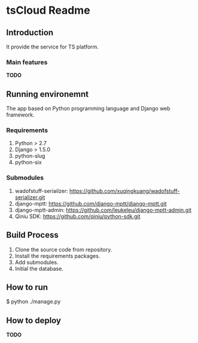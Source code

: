 tsCloud Readme
==============

Introduction
------------

It provide the service for TS platform.

### Main features

__TODO__

Running environemnt
-------------------

The app based on Python programming language and Django web framework.

### Requirements

1. Python > 2.7
2. Django > 1.5.0
3. python-slug
4. python-six

### Submodules

1. wadofstuff-seriailzer: https://github.com/xuqingkuang/wadofstuff-serializer.git
2. django-mptt: https://github.com/django-mptt/django-mptt.git
3. django-mptt-admin: https://github.com/leukeleu/django-mptt-admin.git
4. Qiniu SDK: https://github.com/qiniu/python-sdk.git

Build Process
-------------
1. Clone the source code from repository.
2. Install the requirements packages.
3. Add submodules.
4. Initial the database.

How to run
----------

$ python ./manage.py

How to deploy
-------------

__TODO__
